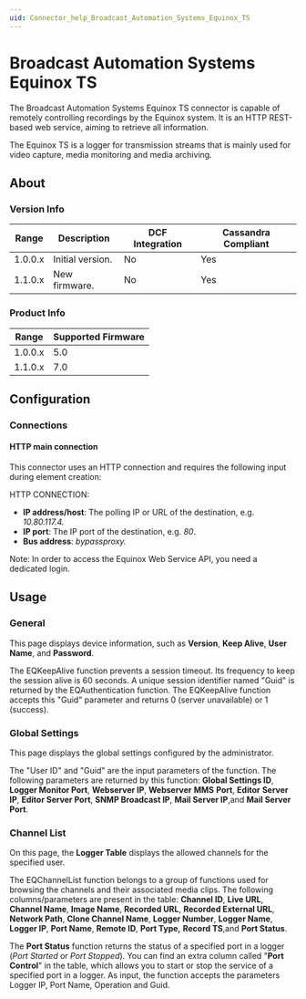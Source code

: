 ```yaml
---
uid: Connector_help_Broadcast_Automation_Systems_Equinox_TS
---
```


# Broadcast Automation Systems Equinox TS

The Broadcast Automation Systems Equinox TS connector is capable of remotely controlling recordings by the Equinox system. It is an HTTP REST-based web service, aiming to retrieve all information.

The Equinox TS is a logger for transmission streams that is mainly used for video capture, media monitoring and media archiving.

## About

### Version Info

| **Range** | **Description**  | **DCF Integration** | **Cassandra Compliant** |
|-----------|------------------|---------------------|-------------------------|
| 1.0.0.x   | Initial version. | No                  | Yes                     |
| 1.1.0.x   | New firmware.    | No                  | Yes                     |

### Product Info

| **Range** | **Supported Firmware** |
|-----------|------------------------|
| 1.0.0.x   | 5.0                    |
| 1.1.0.x   | 7.0                    |

## Configuration

### Connections

#### HTTP main connection

This connector uses an HTTP connection and requires the following input during element creation:

HTTP CONNECTION:

- **IP address/host**: The polling IP or URL of the destination, e.g. *10.80.117.4.*
- **IP port**: The IP port of the destination, e.g. *80*.
- **Bus address**: *bypassproxy.*

Note: In order to access the Equinox Web Service API, you need a dedicated login.

## Usage

### General

This page displays device information, such as **Version**, **Keep Alive**, **User Name**, and **Password**.

The EQKeepAlive function prevents a session timeout. Its frequency to keep the session alive is 60 seconds. A unique session identifier named "Guid" is returned by the EQAuthentication function. The EQKeepAlive function accepts this "Guid" parameter and returns 0 (server unavailable) or 1 (success).

### Global Settings

This page displays the global settings configured by the administrator.

The "User ID" and "Guid" are the input parameters of the function. The following parameters are returned by this function: **Global Settings ID**, **Logger Monitor Port**, **Webserver IP**, **Webserver** **MMS** **Port**, **Editor** **Server** **IP**, **Editor Server Port**, **SNMP Broadcast IP**, **Mail Server IP**,and **Mail Server Port**.

### Channel List

On this page, the **Logger Table** displays the allowed channels for the specified user.

The EQChannelList function belongs to a group of functions used for browsing the channels and their associated media clips. The following columns/parameters are present in the table: **Channel ID**, **Live URL**, **Channel Name**, **Image Name**, **Recorded URL**, **Recorded External URL**, **Network Path**, **Clone Channel Name**, **Logger Number**, **Logger Name**, **Logger IP**, **Port Name**, **Remote ID**, **Port Type,** **Record TS**,and **Port Status**.

The **Port Status** function returns the status of a specified port in a logger (*Port Started* or *Port Stopped*). You can find an extra column called "**Port Control**" in the table, which allows you to start or stop the service of a specified port in a logger. As input, the function accepts the parameters Logger IP, Port Name, Operation and Guid.
